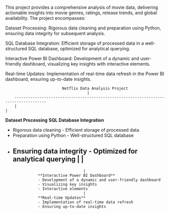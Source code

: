 This project provides a comprehensive analysis of movie data, delivering actionable insights into movie genres, ratings, release trends, and global availability. The project encompasses:

Dataset Processing: Rigorous data cleaning and preparation using Python, ensuring data integrity for subsequent analysis.

SQL Database Integration: Efficient storage of processed data in a well-structured SQL database, optimized for analytical querying.

Interactive Power BI Dashboard: Development of a dynamic and user-friendly dashboard, visualizing key insights with interactive elements.

Real-time Updates: Implementation of real-time data refresh in the Power BI dashboard, ensuring up-to-date insights.


                             Netflix Data Analysis Project
                                        |
        ------------------------------------------------------------------------------------
        |                                                                                  |
   **Dataset Processing** **SQL Database Integration**
   - Rigorous data cleaning                                              - Efficient storage of processed data
   - Preparation using Python                                           - Well-structured SQL database
   - Ensuring data integrity                                            - Optimized for analytical querying
        |                                                                                  |
        ------------------------------------------------------------------------------------
                                        |
                    **Interactive Power BI Dashboard**
                    - Development of a dynamic and user-friendly dashboard
                    - Visualizing key insights
                    - Interactive elements
                                        |
                    **Real-time Updates**
                    - Implementation of real-time data refresh
                    - Ensuring up-to-date insights
